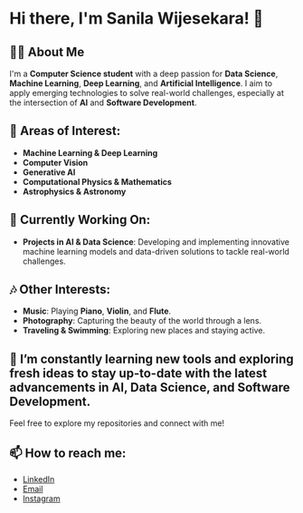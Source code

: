 # Hi there, I'm Sanila Wijesekara! 👋

## 👨‍💻 About Me
I'm a **Computer Science student** with a deep passion for **Data Science**, **Machine Learning**, **Deep Learning**, and **Artificial Intelligence**. I aim to apply emerging technologies to solve real-world challenges, especially at the intersection of **AI** and **Software Development**.

## 🔭 Areas of Interest:
- **Machine Learning & Deep Learning**
- **Computer Vision**
- **Generative AI**
- **Computational Physics & Mathematics**
- **Astrophysics & Astronomy**


## 🧠 Currently Working On:
- **Projects in AI & Data Science**: Developing and implementing innovative machine learning models and data-driven solutions to tackle real-world challenges.

## 🎶 Other Interests:
- **Music**: Playing **Piano**, **Violin**, and **Flute**.
- **Photography**: Capturing the beauty of the world through a lens.
- **Traveling & Swimming**: Exploring new places and staying active.

## 🌱 I’m constantly learning new tools and exploring fresh ideas to stay up-to-date with the latest advancements in AI, Data Science, and Software Development.

Feel free to explore my repositories and connect with me!

## 📫 How to reach me:
- [LinkedIn](https://www.linkedin.com/in/sanila-wijesekara-b70118308)
- [Email](sanilamethwan@gmail.com)
- [Instagram](https://www.instagram.com/sanila_wijesekara/)

